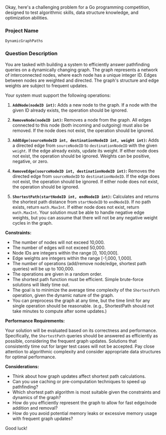 Okay, here's a challenging problem for a Go programming competition, designed to test algorithmic skills, data structure knowledge, and optimization abilities.

### Project Name

`DynamicGraphPaths`

### Question Description

You are tasked with building a system to efficiently answer pathfinding queries on a dynamically changing graph. The graph represents a network of interconnected nodes, where each node has a unique integer ID. Edges between nodes are weighted and directed. The graph's structure and edge weights are subject to frequent updates.

Your system must support the following operations:

1.  **`AddNode(nodeID int)`:** Adds a new node to the graph. If a node with the given ID already exists, the operation should be ignored.

2.  **`RemoveNode(nodeID int)`:** Removes a node from the graph. All edges connected to this node (both incoming and outgoing) must also be removed. If the node does not exist, the operation should be ignored.

3.  **`AddEdge(sourceNodeID int, destinationNodeID int, weight int)`:** Adds a directed edge from `sourceNodeID` to `destinationNodeID` with the given `weight`. If the edge already exists, update its weight. If either node does not exist, the operation should be ignored. Weights can be positive, negative, or zero.

4.  **`RemoveEdge(sourceNodeID int, destinationNodeID int)`:** Removes the directed edge from `sourceNodeID` to `destinationNodeID`. If the edge does not exist, the operation should be ignored. If either node does not exist, the operation should be ignored.

5.  **`ShortestPath(startNodeID int, endNodeID int)`:** Calculates and returns the shortest path distance from `startNodeID` to `endNodeID`. If no path exists, return `math.MaxInt`. If either node does not exist, return `math.MaxInt`. Your solution must be able to handle negative edge weights, but you can assume that there will not be any negative weight cycles in the graph.

**Constraints:**

*   The number of nodes will not exceed 10,000.
*   The number of edges will not exceed 50,000.
*   Node IDs are integers within the range \[0, 100,000].
*   Edge weights are integers within the range \[-1,000, 1,000].
*   The number of operations (add/remove node/edge, shortest path queries) will be up to 100,000.
*   The operations are given in a random order.
*   The shortest path function must be efficient. Simple brute-force solutions will likely time out.
*   The goal is to minimize the average time complexity of the `ShortestPath` operation, given the dynamic nature of the graph.
*   You can preprocess the graph at any time, but the time limit for any single operation should be reasonable. (e.g., ShortestPath should not take minutes to compute after some updates.)

**Performance Requirements:**

Your solution will be evaluated based on its correctness and performance. Specifically, the `ShortestPath` queries should be answered as efficiently as possible, considering the frequent graph updates.  Solutions that consistently time out for larger test cases will not be accepted.  Pay close attention to algorithmic complexity and consider appropriate data structures for optimal performance.

**Considerations:**

*   Think about how graph updates affect shortest path calculations.
*   Can you use caching or pre-computation techniques to speed up pathfinding?
*   Which shortest path algorithm is most suitable given the constraints and dynamics of the graph?
*   How do you efficiently represent the graph to allow for fast edge/node addition and removal?
*   How do you avoid potential memory leaks or excessive memory usage with frequent graph updates?

Good luck!
